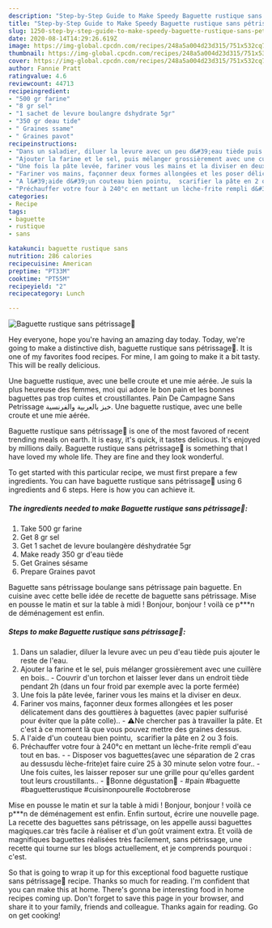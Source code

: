 ```yaml
---
description: "Step-by-Step Guide to Make Speedy Baguette rustique sans pétrissage🥖"
title: "Step-by-Step Guide to Make Speedy Baguette rustique sans pétrissage🥖"
slug: 1250-step-by-step-guide-to-make-speedy-baguette-rustique-sans-petrissage
date: 2020-08-14T14:29:26.619Z
image: https://img-global.cpcdn.com/recipes/248a5a004d23d315/751x532cq70/baguette-rustique-sans-petrissage🥖-photo-principale-de-la-recette.jpg
thumbnail: https://img-global.cpcdn.com/recipes/248a5a004d23d315/751x532cq70/baguette-rustique-sans-petrissage🥖-photo-principale-de-la-recette.jpg
cover: https://img-global.cpcdn.com/recipes/248a5a004d23d315/751x532cq70/baguette-rustique-sans-petrissage🥖-photo-principale-de-la-recette.jpg
author: Fannie Pratt
ratingvalue: 4.6
reviewcount: 44713
recipeingredient:
- "500 gr farine"
- "8 gr sel"
- "1 sachet de levure boulangre dshydrate 5gr"
- "350 gr deau tide"
- " Graines ssame"
- " Graines pavot"
recipeinstructions:
- "Dans un saladier, diluer la levure avec un peu d&#39;eau tiède puis ajouter le reste de l&#39;eau."
- "Ajouter la farine et le sel, puis mélanger grossièrement avec une cuillère en bois.. Couvrir d&#39;un torchon et laisser lever dans un endroit tiède pendant 2h (dans un four froid par exemple avec la porte fermée)"
- "Une fois la pâte levée, fariner vous les mains et la diviser en deux."
- "Fariner vos mains, façonner deux formes allongées et les poser délicatement dans des gouttières à baguettes (avec papier sulfurisé pour éviter que la pâte colle).. ⚠️Ne chercher pas à travailler la pâte. Et c&#39;est à ce moment là que vous pouvez mettre des graines dessus."
- "A l&#39;aide d&#39;un couteau bien pointu,  scarifier la pâte en 2 ou 3 fois."
- "Préchauffer votre four à 240°c en mettant un lèche-frite rempli d&#39;eau tout en bas.   Disposer vos baguettes(avec une séparation de 2 cras au dessusdu lèche-frite)et faire cuire 25 à 30 minute selon votre four.. Une fois cuites, les laisser reposer sur une grille pour qu&#39;elles gardent tout leurs croustillants.. 🌸Bonne dégustation🌸 #pain #baguette #baguetterustique #cuisinonpourelle #octobrerose"
categories:
- Recipe
tags:
- baguette
- rustique
- sans

katakunci: baguette rustique sans 
nutrition: 286 calories
recipecuisine: American
preptime: "PT33M"
cooktime: "PT55M"
recipeyield: "2"
recipecategory: Lunch

---
```



![Baguette rustique sans pétrissage🥖](https://img-global.cpcdn.com/recipes/248a5a004d23d315/751x532cq70/baguette-rustique-sans-petrissage🥖-photo-principale-de-la-recette.jpg)

Hey everyone, hope you're having an amazing day today. Today, we're going to make a distinctive dish, baguette rustique sans pétrissage🥖. It is one of my favorites food recipes. For mine, I am going to make it a bit tasty. This will be really delicious.

Une baguette rustique, avec une belle croute et une mie aérée. Je suis la plus heureuse des femmes, moi qui adore le bon pain et les bonnes baguettes pas trop cuites et croustillantes. Pain De Campagne Sans Petrissage خبز بالعربية والفرنسية. Une baguette rustique, avec une belle croute et une mie aérée.

Baguette rustique sans pétrissage🥖 is one of the most favored of recent trending meals on earth. It is easy, it's quick, it tastes delicious. It's enjoyed by millions daily. Baguette rustique sans pétrissage🥖 is something that I have loved my whole life. They are fine and they look wonderful.


To get started with this particular recipe, we must first prepare a few ingredients. You can have baguette rustique sans pétrissage🥖 using 6 ingredients and 6 steps. Here is how you can achieve it.

<!--inarticleads1-->

##### The ingredients needed to make Baguette rustique sans pétrissage🥖:

1. Take 500 gr farine
1. Get 8 gr sel
1. Get 1 sachet de levure boulangère déshydratée 5gr
1. Make ready 350 gr d&#39;eau tiède
1. Get  Graines sésame
1. Prepare  Graines pavot


Baguette sans pétrissage boulange sans pétrissage pain baguette. En cuisine avec cette belle idée de recette de baguette sans pétrissage. Mise en pousse le matin et sur la table à midi ! Bonjour, bonjour ! voilà ce p***n de déménagement est enfin. 

<!--inarticleads2-->

##### Steps to make Baguette rustique sans pétrissage🥖:

1. Dans un saladier, diluer la levure avec un peu d&#39;eau tiède puis ajouter le reste de l&#39;eau.
1. Ajouter la farine et le sel, puis mélanger grossièrement avec une cuillère en bois.. - Couvrir d&#39;un torchon et laisser lever dans un endroit tiède pendant 2h (dans un four froid par exemple avec la porte fermée)
1. Une fois la pâte levée, fariner vous les mains et la diviser en deux.
1. Fariner vos mains, façonner deux formes allongées et les poser délicatement dans des gouttières à baguettes (avec papier sulfurisé pour éviter que la pâte colle).. - ⚠️Ne chercher pas à travailler la pâte. Et c&#39;est à ce moment là que vous pouvez mettre des graines dessus.
1. A l&#39;aide d&#39;un couteau bien pointu,  scarifier la pâte en 2 ou 3 fois.
1. Préchauffer votre four à 240°c en mettant un lèche-frite rempli d&#39;eau tout en bas.  -  - Disposer vos baguettes(avec une séparation de 2 cras au dessusdu lèche-frite)et faire cuire 25 à 30 minute selon votre four.. - Une fois cuites, les laisser reposer sur une grille pour qu&#39;elles gardent tout leurs croustillants.. - 🌸Bonne dégustation🌸 - #pain #baguette #baguetterustique #cuisinonpourelle #octobrerose


Mise en pousse le matin et sur la table à midi ! Bonjour, bonjour ! voilà ce p***n de déménagement est enfin. Enfin surtout, écrire une nouvelle page. La recette des baguettes sans pétrissage, on les appelle aussi baguettes magiques.car très facile à réaliser et d&#39;un goût vraiment extra. Et voilà de magnifiques baguettes réalisées très facilement, sans pétrissage, une recette qui tourne sur les blogs actuellement, et je comprends pourquoi : c&#39;est. 

So that is going to wrap it up for this exceptional food baguette rustique sans pétrissage🥖 recipe. Thanks so much for reading. I'm confident that you can make this at home. There's gonna be interesting food in home recipes coming up. Don't forget to save this page in your browser, and share it to your family, friends and colleague. Thanks again for reading. Go on get cooking!

